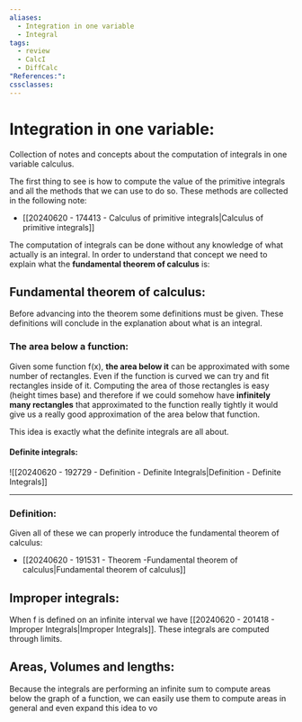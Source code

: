 ```yaml
---
aliases:
  - Integration in one variable
  - Integral
tags:
  - review
  - CalcI
  - DiffCalc
"References:": 
cssclasses:
---
```

# Integration in one variable: 
Collection of notes and concepts about the computation of integrals in one variable calculus. 

The first thing to see is how to compute the value of the primitive integrals and all the methods that we can use to do so. These methods are collected in the following note:
+ [[20240620 - 174413 - Calculus of primitive integrals|Calculus of primitive integrals]]

The computation of integrals can be done without any knowledge of what actually is an integral. In order to understand that concept we need to explain what the **fundamental theorem of calculus** is: 

## Fundamental theorem of calculus:
Before advancing into the theorem some definitions must be given. These definitions will conclude in the explanation about what is an integral. 

### The area below a function:
Given some function f(x), **the area below it** can be approximated with some number of rectangles. Even if the function is curved we can try and fit rectangles inside of it. 
Computing the area of those rectangles is easy (height times base) and therefore if we could somehow have **infinitely many rectangles** that approximated to the function really tightly it would give us a really good approximation of the area below that function. 

This idea is exactly what the definite integrals are all about. 
#### Definite integrals:

![[20240620 - 192729 - Definition - Definite Integrals|Definition - Definite Integrals]]

***
### Definition: 

Given all of these we can properly introduce the fundamental theorem of calculus: 
+ [[20240620 - 191531 - Theorem -Fundamental theorem of calculus|Fundamental theorem of calculus]]

## Improper integrals: 
When f is defined on an infinite interval we have [[20240620 - 201418 - Improper Integrals|Improper Integrals]]. These integrals are computed through limits. 

## Areas, Volumes and lengths: 
Because the integrals are performing an infinite sum to compute areas below the graph of a function, we can easily use them to compute areas in general and even expand this idea to vo
